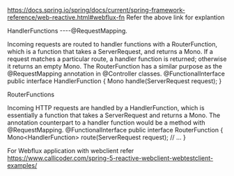 
https://docs.spring.io/spring/docs/current/spring-framework-reference/web-reactive.html#webflux-fn
Refer the above link for explantion

HandlerFunctions ----@RequestMapping.

Incoming requests are routed to handler functions with a RouterFunction, which is a function that takes a ServerRequest, and returns a Mono<HandlerFunction>. If a request matches a particular route, a handler function is returned; otherwise it returns an empty Mono. The RouterFunction has a similar purpose as the @RequestMapping annotation in @Controller classes.
	@FunctionalInterface
	public interface HandlerFunction<T extends ServerResponse> {
		Mono<T> handle(ServerRequest request);
	}
	
		 
RouterFunctions

Incoming HTTP requests are handled by a HandlerFunction, which is essentially a function that takes a ServerRequest and returns a Mono<ServerResponse>. The annotation counterpart to a handler function would be a method with @RequestMapping.
		@FunctionalInterface
		public interface RouterFunction<T extends ServerResponse> {
			Mono<HandlerFunction<T>> route(ServerRequest request);
			// ...
		}
		 


For Webflux application with webclient refer
https://www.callicoder.com/spring-5-reactive-webclient-webtestclient-examples/
 

	